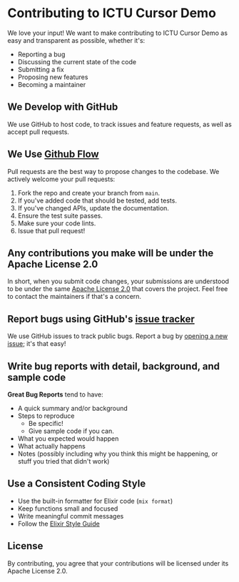 # Contributing to ICTU Cursor Demo

We love your input! We want to make contributing to ICTU Cursor Demo as easy and transparent as possible, whether it's:

- Reporting a bug
- Discussing the current state of the code
- Submitting a fix
- Proposing new features
- Becoming a maintainer

## We Develop with GitHub
We use GitHub to host code, to track issues and feature requests, as well as accept pull requests.

## We Use [Github Flow](https://guides.github.com/introduction/flow/index.html)
Pull requests are the best way to propose changes to the codebase. We actively welcome your pull requests:

1. Fork the repo and create your branch from `main`.
2. If you've added code that should be tested, add tests.
3. If you've changed APIs, update the documentation.
4. Ensure the test suite passes.
5. Make sure your code lints.
6. Issue that pull request!

## Any contributions you make will be under the Apache License 2.0
In short, when you submit code changes, your submissions are understood to be under the same [Apache License 2.0](http://choosealicense.com/licenses/apache-2.0/) that covers the project. Feel free to contact the maintainers if that's a concern.

## Report bugs using GitHub's [issue tracker](https://github.com/ICTU/cursor_demo/issues)
We use GitHub issues to track public bugs. Report a bug by [opening a new issue](https://github.com/ICTU/cursor_demo/issues/new); it's that easy!

## Write bug reports with detail, background, and sample code

**Great Bug Reports** tend to have:

- A quick summary and/or background
- Steps to reproduce
  - Be specific!
  - Give sample code if you can.
- What you expected would happen
- What actually happens
- Notes (possibly including why you think this might be happening, or stuff you tried that didn't work)

## Use a Consistent Coding Style

* Use the built-in formatter for Elixir code (`mix format`)
* Keep functions small and focused
* Write meaningful commit messages
* Follow the [Elixir Style Guide](https://github.com/christopheradams/elixir_style_guide)

## License
By contributing, you agree that your contributions will be licensed under its Apache License 2.0.
